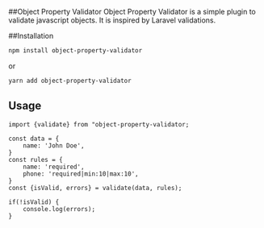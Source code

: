##Object Property Validator
Object Property Validator is a simple plugin to validate javascript objects. It is inspired by Laravel validations.

##Installation
```bash
npm install object-property-validator
```
or
```bash
yarn add object-property-validator
```

## Usage
```node
import {validate} from "object-property-validator;

const data = {
    name: 'John Doe',
}
const rules = {
    name: 'required',
    phone: 'required|min:10|max:10',
}
const {isValid, errors} = validate(data, rules);

if(!isValid) {
    console.log(errors);
}
```
